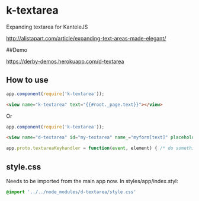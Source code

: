 k-textarea
==========

Expanding textarea for KanteleJS

http://alistapart.com/article/expanding-text-areas-made-elegant/

##Demo

https://derby-demos.herokuapp.com/d-textarea

## How to use

```javascript
app.component(require('k-textarea'));
```

```html
<view name="k-textarea" text="{{#root._page.text}}"></view>
```

Or 

```javascript
app.component(require('k-textarea'));
```

```html
<view name="d-textarea" id="my-textarea" name_="myform[text]" placeholder="Enter text..." class="my-class" on-keydown="textareaKeyhandler()" text="{{#root._page.text}}"></view>
```

```javascript
app.proto.textareaKeyhandler = function(event, element) { /* do something */}
```


## style.css

Needs to be imported from the main app now. In styles/app/index.styl:

```css
@import '../../node_modules/d-textarea/style.css'
```

